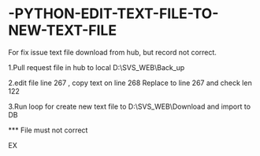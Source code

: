 # -PYTHON-EDIT-TEXT-FILE-TO-NEW-TEXT-FILE
For fix issue text file download from hub, but record not correct. 


<p>1.Pull request file in hub to local D:\SVS_WEB\Back_up </p>
<p>2.edit file line 267 , copy text on line 268 Replace to line 267 and check len 122 </p>
<p>3.Run loop for create new text file to D:\SVS_WEB\Download and import to DB </p>
<p>*** File must not correct</p>
<p>EX</p>

